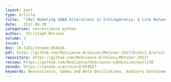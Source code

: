```yaml
---
layout: post
type: article
title:  "[Re] Modeling GABA Alterations in Schizophrenia: A Link Between Impaired Inhibition and Gamma and Beta Auditory Entrainment"
date:   2017-08-30
categories: neuroscience python
author:  Christoph Metzner
volume: 3
issue: 1
doi: 10.5281/zenodo.854616
pdf: https://github.com/ReScience-Archives/Metzner-2017/blob/1.0/article/Metzner-2017.pdf
repository: https://github.com/ReScience-Archives/Metzner-2017/
review: https://github.com/ReScience/ReScience-submission/pull/30
zenodo: https://zenodo.org/record/854617
keywords: Neuroscience, Gamma and Beta Oscillations, Auditory Entrainment, Schizophrenia, Python
---
```

